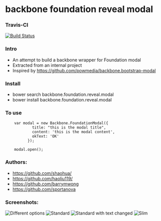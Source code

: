 backbone foundation reveal modal
=========================

### Travis-CI
[![Build Status](https://travis-ci.org/shaohua/backbone.foundation.reveal.modal.png?branch=master)](https://travis-ci.org/shaohua/backbone.foundation.reveal.modal)

### Intro

* An attempt to build a backbone wrapper for Foundation modal
* Extracted from an internal project
* Inspired by https://github.com/powmedia/backbone.bootstrap-modal

### Install
* bower search backbone.foundation.reveal.modal
* bower install backbone.foundation.reveal.modal

### To use
```
    var modal = new Backbone.FoundationModal({
            title: "this is the modal title",
            content: 'this is the modal content',
            okText: 'OK'
          });

    modal.open();
```

### Authors:
* https://github.com/shaohua/
* https://github.com/haoliu119/
* https://github.com/barrymwong
* https://github.com/sportanova

### Screenshots:

![Different options](http://i.imgur.com/ksjU9xF.png "Showing different options")
![Standard](http://i.imgur.com/Qi3wErs.png "Standard")
![Standard with text changed](http://i.imgur.com/G4SWgKP.png "Standard with text changed")
![Slim](http://i.imgur.com/bctECG3.png "Slim")
